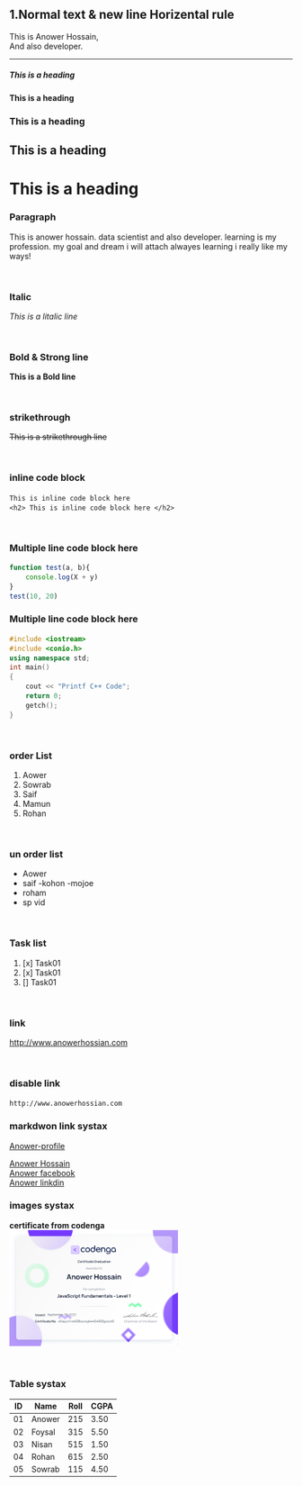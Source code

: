 <!-- Mark Down -->

## 1.Normal text & new line Horizental rule

This is Anower Hossain,  
And also developer.
___

##### This is a heading
#### This is a heading
### This is a heading
## This is a heading
# This is a heading


### Paragraph
<p>This is anower hossain. data scientist and also developer. learning is my profession. my goal and dream i will attach alwayes learning i really like my ways!</p>

<br>

### Italic
_This is a litalic line_

<br>

### Bold & Strong line
__This is a Bold line__


<br>

### strikethrough
~~This is a strikethrough line~~

<br>

### inline code block
`This is inline code block here`  
`<h2> This is inline code block here </h2>`

<br>

### Multiple line code block here
```js
function test(a, b){
    console.log(X + y)
}
test(10, 20)
```

### Multiple line code block here
```c++
#include <iostream>
#include <conio.h>
using namespace std;
int main()
{
    cout << "Printf C++ Code";
    return 0;
    getch();
}
```

<br>

### order List
1. Aower
2. Sowrab
3. Saif
4. Mamun
5. Rohan


<br>

### un order list
- Aower
- saif
    -kohon
    -mojoe
- roham
- sp vid

<br>

### Task list
1. [x] Task01
2. [x] Task01
3. [] Task01

<br>

### link
http://www.anowerhossian.com

<br>

### disable link
`http://www.anowerhossian.com`


### markdwon link systax
<!-- [title](link) -->
[Anower-profile](http://www.anowerhossian.com)

<!-- Smart ways -->
[Anower Hossain][Anower-profile]  
[Anower facebook][Anower-facbook]  
[Anower linkdin][Anower-linkdin]


<!-- ALl link -->
[Anower-profile]:http://www.anowerhossian.com
[Anower-facbook]:http://www.facebook.com
[Anower-linkdin]:http://www.linkdin.com


### images systax
<!-- ![alt text](path) -->
<!-- ![Certificate](./images/cer.png) -->
__certificate from codenga__  
<img src="./images/cer.png" width="300" >


<br>

###  Table systax 
| ID    | Name    | Roll   | CGPA |
| ----- | ------- | -------| -----|
| 01    | Anower  | 215    | 3.50 |
| 02    | Foysal  | 315    | 5.50 |
| 03    | Nisan   | 515    | 1.50 |
| 04    | Rohan   | 615    | 2.50 |
| 05    | Sowrab  | 115    | 4.50 |











